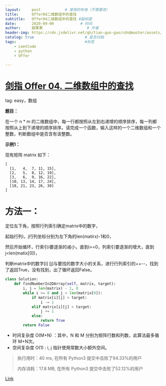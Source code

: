 ```yaml
---
layout:     post           # 使用的布局（不需要改）
title:      Offer04二维数组中的查找
subtitle:   Offer04二维数组中的查找 #副标题
date:       2020-09-09            # 时间
author:     甜果果                    # 作者
header-img: https://cdn.jsdelivr.net/gh/tian-guo-guo/cdn@master/assets/picgoimg/20200701171155.png  #背景图片
catalog: true                       # 是否归档
tags:                               #标签
    - LeetCode
    - python
    - Offer

---
```


# [剑指 Offer 04. 二维数组中的查找](https://leetcode-cn.com/problems/er-wei-shu-zu-zhong-de-cha-zhao-lcof/)

tag: easy，数组

**题目：**

在一个 n * m 的二维数组中，每一行都按照从左到右递增的顺序排序，每一列都按照从上到下递增的顺序排序。请完成一个函数，输入这样的一个二维数组和一个整数，判断数组中是否含有该整数。

**示例1：**

现有矩阵 matrix 如下：

```
[
  [1,   4,  7, 11, 15],
  [2,   5,  8, 12, 19],
  [3,   6,  9, 16, 22],
  [10, 13, 14, 17, 24],
  [18, 21, 23, 26, 30]
]
```

# 方法一：

定位左下角，按照行列索引确定matrix中的数字，

起始行列i，j行列坐标分别为左下角的len(matirx)-1和0，

然后开始循环，行索引i要逐渐的减小，直到i>=0，列索引要逐渐的增大，直到j<len(matix[0])，

判断matrix中的数字[i] [j]与要找的数字大小的关系，进行行列索引的++--，找到了返回True，没有找到，出了循环返回False。

```python
class Solution:
    def findNumberIn2DArray(self, matrix, target):
        i, j = len(matrix) - 1, 0
        while i >= 0 and j < len(matrix[0]):
            if matrix[i][j] > target:
                i -= 1
            elif matrix[i][j] < target:
                j += 1
            else:
                return True
        return False
```

-   时间复杂度 O(M+N) ：其中，N 和 M 分别为矩阵行数和列数，此算法最多循环 M+N次。
-   空间复杂度 O(1) : i, j 指针使用常数大小额外空间。

>执行用时：40 ms, 在所有 Python3 提交中击败了94.33%的用户
>
>内存消耗：17.8 MB, 在所有 Python3 提交中击败了52.12%的用户

[Link](https://leetcode-cn.com/problems/er-wei-shu-zu-zhong-de-cha-zhao-lcof/solution/mian-shi-ti-04-er-wei-shu-zu-zhong-de-cha-zhao-zuo/)

